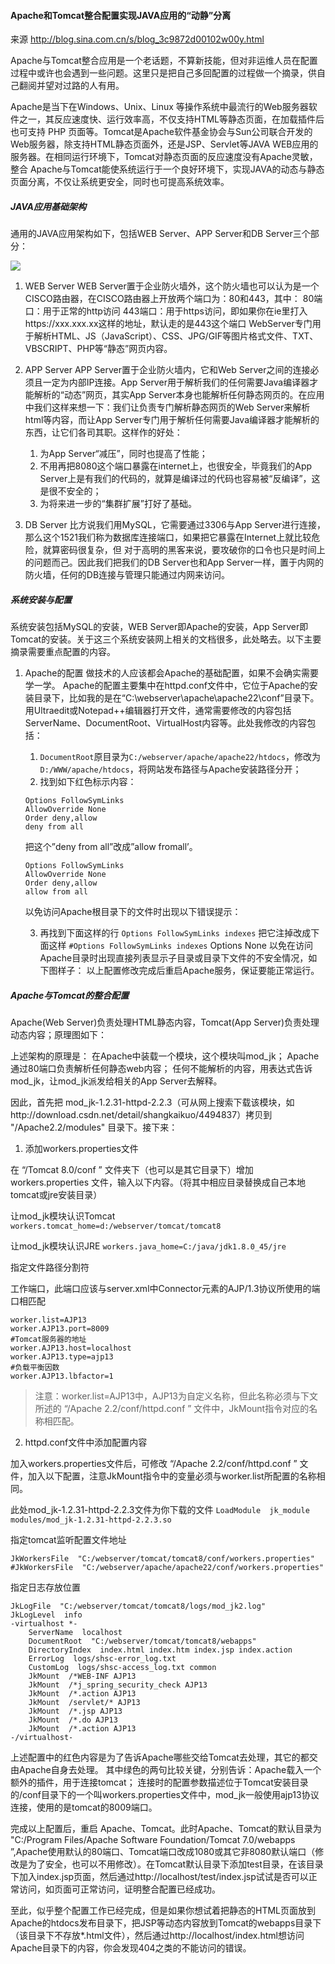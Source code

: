 
#### Apache和Tomcat整合配置实现JAVA应用的“动静”分离
来源
http://blog.sina.com.cn/s/blog_3c9872d00102w00y.html

Apache与Tomcat整合应用是一个老话题，不算新技能，但对非运维人员在配置过程中或许也会遇到一些问题。这里只是把自己多回配置的过程做一个摘录，供自己翻阅并望对过路的人有用。

Apache是当下在Windows、Unix、Linux 等操作系统中最流行的Web服务器软件之一，其反应速度快、运行效率高，不仅支持HTML等静态页面，在加载插件后也可支持 PHP 页面等。Tomcat是Apache软件基金协会与Sun公司联合开发的Web服务器，除支持HTML静态页面外，还是JSP、Servlet等JAVA WEB应用的服务器。在相同运行环境下，Tomcat对静态页面的反应速度没有Apache灵敏，整合 Apache与Tomcat能使系统运行于一个良好环境下，实现JAVA的动态与静态页面分离，不仅让系统更安全，同时也可提高系统效率。

##### JAVA应用基础架构
通用的JAVA应用架构如下，包括WEB Server、APP Server和DB Server三个部分：

![](http://markdown.itodouble.top/20200429215948.jpg)

1. WEB Server
WEB Server置于企业防火墙外，这个防火墙也可以认为是一个CISCO路由器，在CISCO路由器上开放两个端口为：80和443，其中：
80端口：用于正常的http访问
443端口：用于https访问，即如果你在ie里打入https://xxx.xxx.xx这样的地址，默认走的是443这个端口
WebServer专门用于解析HTML、JS（JavaScript）、CSS、JPG/GIF等图片格式文件、TXT、VBSCRIPT、PHP等“静态”网页内容。

2. APP Server
APP Server置于企业防火墙内，它和Web Server之间的连接必须且一定为内部IP连接。App Server用于解析我们的任何需要Java编译器才能解析的“动态”网页，其实App Server本身也能解析任何静态网页的。在应用中我们这样来想一下：我们让负责专门解析静态网页的Web Server来解析html等内容，而让App Server专门用于解析任何需要Java编译器才能解析的东西，让它们各司其职。这样作的好处：
	1. 为App Server“减压”，同时也提高了性能；
	2. 不用再把8080这个端口暴露在internet上，也很安全，毕竟我们的App Server上是有我们的代码的，就算是编译过的代码也容易被“反编译”，这是很不安全的；
	3. 为将来进一步的“集群扩展”打好了基础。
3. DB Server
 比方说我们用MySQL，它需要通过3306与App Server进行连接，那么这个1521我们称为数据库连接端口，如果把它暴露在Internet上就比较危险，就算密码很复杂，但 对于高明的黑客来说，要攻破你的口令也只是时间上的问题而己。因此我们把我们的DB Server也和App Server一样，置于内网的防火墙，任何的DB连接与管理只能通过内网来访问。
##### 系统安装与配置

系统安装包括MySQL的安装，WEB Server即Apache的安装，App Server即Tomcat的安装。关于这三个系统安装网上相关的文档很多，此处略去。以下主要摘录需要重点配置的内容。
1. Apache的配置
做技术的人应该都会Apache的基础配置，如果不会确实需要学一学。
Apache的配置主要集中在httpd.conf文件中，它位于Apache的安装目录下，比如我的是在“C:\webserver\apache\apache22\conf”目录下。用Ultraedit或Notepad++编辑器打开文件，通常需要修改的内容包括ServerName、DocumentRoot、VirtualHost内容等。此处我修改的内容包括：
	1. ```DocumentRoot```原目录为```C:/webserver/apache/apache22/htdocs```，修改为```D:/WWW/apache/htdocs```，将网站发布路径与Apache安装路径分开；
	2. 找到如下红色标示内容：
    ```
	Options FollowSymLinks
    AllowOverride None
    Order deny,allow
    deny from all
	```
	把这个”deny from all”改成”allow fromall’。
	```
    Options FollowSymLinks
    AllowOverride None
	Order deny,allow
    allow from all
	```
	以免访问Apache根目录下的文件时出现以下错误提示：

	3. 再找到下面这样的行
	```Options FollowSymLinks indexes```
	把它注掉改成下面这样
	```#Options FollowSymLinks indexes```
	Options None
	以免在访问Apache目录时出现直接列表显示子目录或目录下文件的不安全情况，如下图样子：
	以上配置修改完成后重启Apache服务，保证要能正常运行。
##### Apache与Tomcat的整合配置

Apache(Web Server)负责处理HTML静态内容，Tomcat(App Server)负责处理动态内容；原理图如下：

上述架构的原理是： 在Apache中装载一个模块，这个模块叫mod_jk； Apache通过80端口负责解析任何静态web内容； 任何不能解析的内容，用表达式告诉mod_jk，让mod_jk派发给相关的App Server去解释。

因此，首先把 mod_jk-1.2.31-httpd-2.2.3（可从网上搜索下载该模块，如http://download.csdn.net/detail/shangkaikuo/4494837）拷贝到 "/Apache2.2/modules" 目录下。接下来：
1. 添加workers.properties文件

在 “/Tomcat 8.0/conf ” 文件夹下（也可以是其它目录下）增加 workers.properties 文件，输入以下内容。（将其中相应目录替换成自己本地tomcat或jre安装目录）

让mod_jk模块认识Tomcat
```workers.tomcat_home=d:/webserver/tomcat/tomcat8```

让mod_jk模块认识JRE
```workers.java_home=C:/java/jdk1.8.0_45/jre```

指定文件路径分割符

工作端口，此端口应该与server.xml中Connector元素的AJP/1.3协议所使用的端口相匹配
```
worker.list=AJP13
worker.AJP13.port=8009
#Tomcat服务器的地址
worker.AJP13.host=localhost
worker.AJP13.type=ajp13
#负载平衡因数
worker.AJP13.lbfactor=1
```
> 注意：worker.list=AJP13中，AJP13为自定义名称，但此名称必须与下文所述的 “/Apache 2.2/conf/httpd.conf ” 文件中，JkMount指令对应的名称相匹配。

2. httpd.conf文件中添加配置内容

加入workers.properties文件后，可修改 “/Apache 2.2/conf/httpd.conf ” 文件，加入以下配置，注意JkMount指令中的变量必须与worker.list所配置的名称相同。

此处mod_jk-1.2.31-httpd-2.2.3文件为你下载的文件
```LoadModule  jk_module  modules/mod_jk-1.2.31-httpd-2.2.3.so```

指定tomcat监听配置文件地址
```
JkWorkersFile  "C:/webserver/tomcat/tomcat8/conf/workers.properties"
#JkWorkersFile  "C:/webserver/apache/apache22/conf/workers.properties"
```

指定日志存放位置
```
JkLogFile  "C:/webserver/tomcat/tomcat8/logs/mod_jk2.log"
JkLogLevel  info
-virtualhost *-
    ServerName  localhost
    DocumentRoot  "C:/webserver/tomcat/tomcat8/webapps"
    DirectoryIndex  index.html index.htm index.jsp index.action
    ErrorLog  logs/shsc-error_log.txt
    CustomLog  logs/shsc-access_log.txt common
    JkMount  /*WEB-INF AJP13
    JkMount  /*j_spring_security_check AJP13
    JkMount  /*.action AJP13
    JkMount  /servlet/* AJP13
    JkMount  /*.jsp AJP13
    JkMount  /*.do AJP13
    JkMount  /*.action AJP13
-/virtualhost-
```

上述配置中的红色内容是为了告诉Apache哪些交给Tomcat去处理，其它的都交由Apache自身去处理。
其中绿色的两句比较关键，分别告诉：Apache载入一个额外的插件，用于连接tomcat；  连接时的配置参数描述位于Tomcat安装目录的/conf目录下的一个叫workers.properties文件中，mod_jk一般使用ajp13协议连接，使用的是tomcat的8009端口。

完成以上配置后，重启 Apache、Tomcat。此时Apache、Tomcat的默认目录为 "C:/Program Files/Apache Software Foundation/Tomcat 7.0/webapps ”,Apache使用默认的80端口、Tomcat端口改成1080或其它非8080默认端口（修改是为了安全，也可以不用修改）。在Tomcat默认目录下添加test目录，在该目录下加入index.jsp页面，然后通过http://localhost/test/index.jsp试试是否可以正常访问，如页面可正常访问，证明整合配置已经成功。

至此，似乎整个配置工作已经完成，但是如果你想试着把静态的HTML页面放到Apache的htdocs发布目录下，把JSP等动态内容放到Tomcat的webapps目录下（该目录下不存放*.html文件），然后通过http://localhost/index.html想访问Apache目录下的内容，你会发现404之类的不能访问的错误。